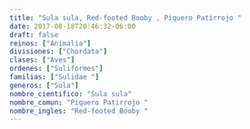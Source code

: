 ```yaml
---
title: "Sula sula, Red-footed Booby , Piquero Patirrojo "
date: 2017-08-18T20:46:32-06:00
draft: false
reinos: ["Animalia"]
divisiones: ["Chordata"]
clases: ["Aves"]
ordenes: ["Suliformes"]
familias: ["Sulidae "]
generos: ["Sula"]
nombre_cientifico: "Sula sula"
nombre_comun: "Piquero Patirrojo "
nombre_ingles: "Red-footed Booby "
---
```


